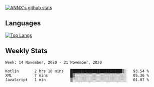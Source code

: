 [![ANNX's github stats](https://github-readme-stats.vercel.app/api?username=NXAN2901&count_private=true&show_icons=true&theme=vue)](https://github.com/NXAN2901)

## Languages
[![Top Langs](https://github-readme-stats.vercel.app/api/top-langs/?username=NXAN2901)](https://github.com/NXAN2901)

## Weekly Stats
<!--START_SECTION:waka-->
```text
Week: 14 November, 2020 - 21 November, 2020

Kotlin       2 hrs 10 mins   ███████████████████████▒░   93.54 % 
XML          7 mins          █▒░░░░░░░░░░░░░░░░░░░░░░░   05.36 % 
JavaScript   1 min           ▒░░░░░░░░░░░░░░░░░░░░░░░░   01.07 % 
```
<!--END_SECTION:waka-->
